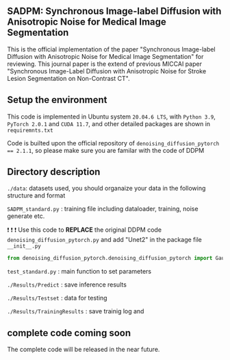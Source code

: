 ## SADPM: Synchronous Image-label Diffusion with Anisotropic Noise for Medical Image Segmentation
This is the official implementation of the paper "Synchronous Image-label Diffusion with Anisotropic Noise for Medical Image Segmentation" for reviewing. This journal paper is the extend of previous MICCAI paper "Synchronous Image-Label Diffusion with Anisotropic Noise for Stroke Lesion Segmentation on Non-Contrast CT".


## Setup the environment
This code is implemented in Ubuntu system `20.04.6 LTS`, with `Python 3.9`, `PyTorch 2.0.1` and `CUDA 11.7`, and other detailed packages are shown in `requiremnts.txt`

Code is builted upon the official repository of `denoising_diffusion_pytorch == 2.1.1`, so please make sure you are familar with the code of DDPM

## Directory description


`./data`: datasets used, you should organaize your data in the following structure and format


`SADPM_standard.py` : training file including dataloader, training, noise generate etc. 

❗ ❗ ❗ Use this code to **REPLACE** the original DDPM code `denoising_diffusion_pytorch.py` and add "Unet2" in the package file `__init__.py` 

```python
from denoising_diffusion_pytorch.denoising_diffusion_pytorch import GaussianDiffusion, Unet, Trainer,**Unet2**
```

`test_standard.py` : main function to set parameters

`./Results/Predict` : save inference results

`./Results/Testset` : data for testing

`./Results/TrainingResults` : save trainig log and  

## complete code coming soon

The complete code will be released in the near future.
